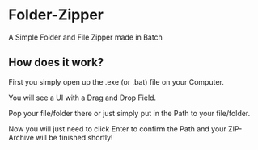# Folder-Zipper
A Simple Folder and File Zipper made in Batch

## How does it work?

First you simply open up the .exe (or .bat) file on your Computer.

You will see a UI with a Drag and Drop Field.

Pop your file/folder there or just simply put in the Path to your file/folder.

Now you will  just need to click Enter to confirm the Path and your ZIP-Archive will be finished shortly!
